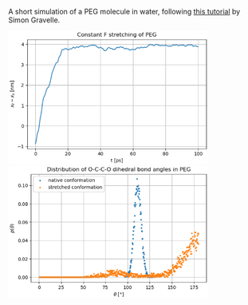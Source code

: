 A short simulation of a PEG molecule in water, following [this tutorial](https://gromacstutorials.github.io/sphinx/build/html/tutorials/level2/stretching-a-polymer.html) by Simon Gravelle.

<img src="PEG_end2end_distance.png" width="400"><img src="PEG_dihedral_angles.png" width="400">
